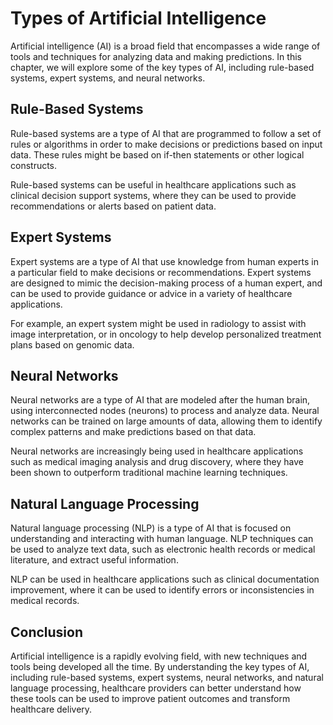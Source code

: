Types of Artificial Intelligence
===================================================================================================

Artificial intelligence (AI) is a broad field that encompasses a wide range of tools and techniques for analyzing data and making predictions. In this chapter, we will explore some of the key types of AI, including rule-based systems, expert systems, and neural networks.

Rule-Based Systems
------------------

Rule-based systems are a type of AI that are programmed to follow a set of rules or algorithms in order to make decisions or predictions based on input data. These rules might be based on if-then statements or other logical constructs.

Rule-based systems can be useful in healthcare applications such as clinical decision support systems, where they can be used to provide recommendations or alerts based on patient data.

Expert Systems
--------------

Expert systems are a type of AI that use knowledge from human experts in a particular field to make decisions or recommendations. Expert systems are designed to mimic the decision-making process of a human expert, and can be used to provide guidance or advice in a variety of healthcare applications.

For example, an expert system might be used in radiology to assist with image interpretation, or in oncology to help develop personalized treatment plans based on genomic data.

Neural Networks
---------------

Neural networks are a type of AI that are modeled after the human brain, using interconnected nodes (neurons) to process and analyze data. Neural networks can be trained on large amounts of data, allowing them to identify complex patterns and make predictions based on that data.

Neural networks are increasingly being used in healthcare applications such as medical imaging analysis and drug discovery, where they have been shown to outperform traditional machine learning techniques.

Natural Language Processing
---------------------------

Natural language processing (NLP) is a type of AI that is focused on understanding and interacting with human language. NLP techniques can be used to analyze text data, such as electronic health records or medical literature, and extract useful information.

NLP can be used in healthcare applications such as clinical documentation improvement, where it can be used to identify errors or inconsistencies in medical records.

Conclusion
----------

Artificial intelligence is a rapidly evolving field, with new techniques and tools being developed all the time. By understanding the key types of AI, including rule-based systems, expert systems, neural networks, and natural language processing, healthcare providers can better understand how these tools can be used to improve patient outcomes and transform healthcare delivery.
